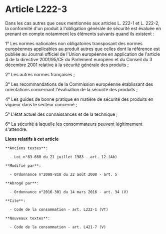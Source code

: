 # Article L222-3

Dans les cas autres que ceux mentionnés aux articles L. 222-1 et L. 222-2, la conformité d'un produit à l'obligation générale
de sécurité est évaluée en prenant en compte notamment les éléments suivants quand ils existent : 

1° Les normes nationales non obligatoires transposant des normes européennes applicables au produit autres que celles dont la
référence est publiée au Journal officiel de l'Union européenne en application de l'article 4 de la directive 2001/95/CE du
Parlement européen et du Conseil du 3 décembre 2001 relative à la sécurité générale des produits ; 

2° Les autres normes françaises ; 

3° Les recommandations de la Commission européenne établissant des orientations concernant l'évaluation de la sécurité des
produits ; 

4° Les guides de bonne pratique en matière de sécurité des produits en vigueur dans le secteur concerné ; 

5° L'état actuel des connaissances et de la technique ; 

6° La sécurité à laquelle les consommateurs peuvent légitimement s'attendre.

**Liens relatifs à cet article**

	**Anciens textes**:

	  - Loi n°83-660 du 21 juillet 1983 - art. 12 (Ab)

	**Modifié par**:

	  - Ordonnance n°2008-810 du 22 août 2008 - art. 5

	**Abrogé par**:

	  - Ordonnance n°2016-301 du 14 mars 2016 - art. 34 (V)

	**Cite**:

	  - Code de la consommation - art. L222-1 (VT)

	**Nouveaux textes**:

	  - Code de la consommation - art. L421-7 (V)
